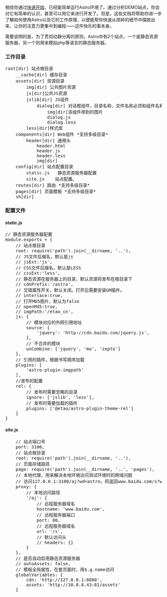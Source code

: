 
相信你通过[快速开始](#)，已经能简单运行Astro环境了。通过分析DEMO站点，你会对它有简单的认识，甚至可以用它来进行开发了。但是，这些文档将帮助你进一步了解如何使用Astro以及它的工作原理，以便能帮你快速从琐碎的细节中摆脱出来，让你的注意力更集中到编程——这件快乐的事本身。


需要说明的是，为了贯彻动静分离的原则，Astro中有2个站点，一个是静态资源服务器，另一个则用来模拟php等语言的静态服务器。



### 工作目录
<pre>
root[dir] 站点根目录
    __cache[dir] 缓存目录
    assets[dir] 资源目录
        img[dir] 公共图片资源
        js[dir]公共JS资源
        jslib[dir] JS组件
            dialog[dir] 对话框组件，目录名称、文件名称必须和组件名称一致
                img[dir]该组件用到的图片
                dialog.js
                dialog.less
        less[dir]样式库
    components[dir] Web组件 *支持多级目录*
        header[dir] 通用头
            header.html
            header.js
            header.less
            img[dir]
    config[dir] 站点配置目录
        static.js   静态资源服务器配置
        site.js    站点配置。
    routes[dir] 路由 *支持多级目录*
    pages[dir] 页面模板 *支持多级目录*
    sh[dir]
</pre>

### 配置文件

#### static.js
<pre>
// 静态资源服务器配置
module.exports = {
    // 站点根目录
    root: require('path').join(__dirname, '..'),
    // JS文件后缀名，默认是js
    // jsExt:'js',
    // CSS文件后缀名，默认是LESS
    // cssExt:'less',
    // 静态资源在服务器上的目录，默认资源将发布在根目录下
    // cdnPrefix:'/astro',
    // 交错属性开关，默认关闭。打开后需要安装GM插件。
    // interlace:true,
    // 打开MD5图片，默认为false
    // openMd5:true,
    // imgPath:'/etao_cn',
    js: {
        // 模块对应的外网引用地址
        source: {
            'jquery': 'http://cdn.baidu.com/jquery.js',
        },
        // 不合并的模块
        unCombine: ['jquery', 'mo', 'zepto']
    },
    // 引用的插件，根据书写顺序加载
    plugins: [
        'astro-plugin-imgpath'
    ],
    //发布的配置
    rel: {
        // 发布时需要忽略的目录
        ignore: ['jslib', 'less'],
        // 发布时需要加载的插件
        plugins: ['@etao/astro-plugin-theme-rel']
    }
}
</pre>

#### site.js

<pre>
    // 站点端口号
    port: 3100,
    // 站点根目录
    root: require('path').join(__dirname, '..'),
    // 页面存储路径
    page: require('path').join(__dirname, '..', 'pages'),
    // 本地代理，用来解决本地环境访问测试环境时的跨域问题
    // 访问127.0.0.1:3100/aj?wd=astro，将返回www.baidu.com/s?wd=astro
    proxy: {
        // 本地访问路径
        '/aj': {
            // 远程服务器域名
            hostname: 'www.baidu.com',
            // 远程服务器端口
            port: 80,
            // 远程服务器域名
            url: '/s',
            // 默认访问头
            // headers: {}
        }
    },    
    // 是否自动启用静态资源服务器
    // autoAssets: false,
    // 模板全局属性，在套页面时，用$.g.name访问
    globalVariables: {
        cdn: 'http://127.0.0.1:8080',
        assets: 'http://10.8.8.43:81/assets'
    }
</pre>